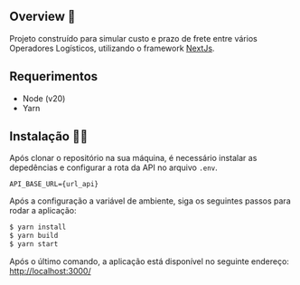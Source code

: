 ## Overview 📝

Projeto construído para simular custo e prazo de frete entre vários Operadores Logísticos, utilizando o framework [NextJs](https://nextjs.org/).

## Requerimentos

- Node (v20)
- Yarn

## Instalação 👨‍💻

Após clonar o repositório na sua máquina, é necessário instalar as depedências e configurar a rota da API no arquivo `.env`.


```
API_BASE_URL={url_api}
```

Após a configuração a variável de ambiente, siga os seguintes passos para rodar a aplicação:


```bash
$ yarn install
$ yarn build
$ yarn start
```

Após o último comando, a aplicação está disponível no seguinte endereço: [http://localhost:3000/](http://localhost:3000/)